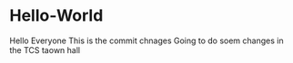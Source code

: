 # Hello-World

Hello Everyone
This is the commit chnages
Going to do soem changes in the TCS taown hall
